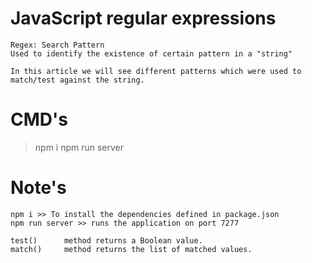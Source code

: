 # JavaScript regular expressions
```
Regex: Search Pattern
Used to identify the existence of certain pattern in a "string"

In this article we will see different patterns which were used to match/test against the string. 
```
# CMD's
> npm i
> npm run server

# Note's
```
npm i >> To install the dependencies defined in package.json
npm run server >> runs the application on port 7277

test()      method returns a Boolean value.
match()     method returns the list of matched values.
```